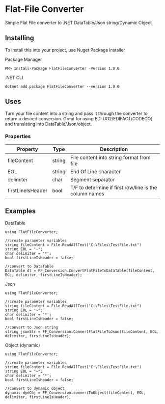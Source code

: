 # Flat-File Converter

Simple Flat File converter to .NET DataTable/Json string/Dynamic Object

## Installing

To install this into your project, use Nuget Package installer

Package Manager
```
PM> Install-Package FlatFileConverter -Version 1.0.0
```

.NET CLI
```
dotnet add package FlatFileConverter --version 1.0.0
```


## Uses

Turn your file content into a string and pass it through the converter to return a desired conversion.
Great for using EDI (X12/EDIFACT/CODECO) and translating into DataTable/Json/object.

### Properties

| Property | Type| Description |
| --- | --- | --- |
| fileContent | string | File content into string format from file |
| EOL | string | End Of Line character |
| delimiter | char | Segment separator |
| firstLineIsHeader | bool | T/F to determine if first row/line is the column names |

## Examples

DataTable
```
using FlatFileConverter;

//create parameter variables
string fileContent = File.ReadAllText("C:\Files\TestFile.txt")
string EOL = "~";
char delimiter = '*';
bool firstLineIsHeader = false;

//convert to DataTable
DataTable dt = FF_Conversion.ConvertFlatFileToDataTable(fileContent, EOL, delimiter, firstLineIsHeader);
```

Json
```
using FlatFileConverter;

//create parameter variables
string fileContent = File.ReadAllText("C:\Files\TestFile.txt")
string EOL = "~";
char delimiter = '*';
bool firstLineIsHeader = false;

//convert to Json string
string jsonStr = FF_Conversion.ConvertFlatFileToJson(fileContent, EOL, delimiter, firstLineIsHeader);
```

Object (dynamic)
```
using FlatFileConverter;

//create parameter variables
string fileContent = File.ReadAllText("C:\Files\TestFile.txt")
string EOL = "~";
char delimiter = '*';
bool firstLineIsHeader = false;

//convert to dynamic object
dynamic dynObj = FF_Conversion.convertToObject(fileContent, EOL, delimiter, firstLineIsHeader);
```
